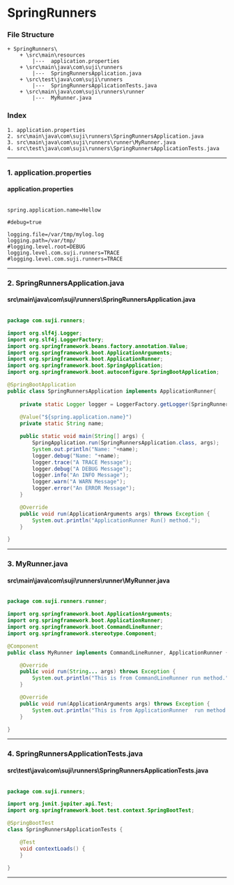 # SpringRunners


### File Structure
```pre
+ SpringRunners\ 
	+ \src\main\resources
		|---  application.properties
	+ \src\main\java\com\suji\runners
		|---  SpringRunnersApplication.java
	+ \src\test\java\com\suji\runners
		|---  SpringRunnersApplicationTests.java
	+ \src\main\java\com\suji\runners\runner
		|---  MyRunner.java
```
### Index
```pre
1. application.properties
2. src\main\java\com\suji\runners\SpringRunnersApplication.java
3. src\main\java\com\suji\runners\runner\MyRunner.java
4. src\test\java\com\suji\runners\SpringRunnersApplicationTests.java

```

---

### 1. application.properties

#### application.properties

```properties

spring.application.name=Hellow

#debug=true

logging.file=/var/tmp/mylog.log	
logging.path=/var/tmp/
#logging.level.root=DEBUG
logging.level.com.suji.runners=TRACE
#logging.level.com.suji.runners=TRACE
```

---

### 2. SpringRunnersApplication.java

#### src\main\java\com\suji\runners\SpringRunnersApplication.java

```java

package com.suji.runners;

import org.slf4j.Logger;
import org.slf4j.LoggerFactory;
import org.springframework.beans.factory.annotation.Value;
import org.springframework.boot.ApplicationArguments;
import org.springframework.boot.ApplicationRunner;
import org.springframework.boot.SpringApplication;
import org.springframework.boot.autoconfigure.SpringBootApplication;

@SpringBootApplication
public class SpringRunnersApplication implements ApplicationRunner{
	
	private static Logger logger = LoggerFactory.getLogger(SpringRunnersApplication.class);
	
	@Value("${spring.application.name}")
	private static String name;

	public static void main(String[] args) {
		SpringApplication.run(SpringRunnersApplication.class, args);
		System.out.println("Name: "+name);
		logger.debug("Name: "+name);
		logger.trace("A TRACE Message");
        logger.debug("A DEBUG Message");
        logger.info("An INFO Message");
        logger.warn("A WARN Message");
        logger.error("An ERROR Message");
	}

	@Override
	public void run(ApplicationArguments args) throws Exception {
		System.out.println("ApplicationRunner Run() method.");
	}

}

```

---

### 3. MyRunner.java

#### src\main\java\com\suji\runners\runner\MyRunner.java

```java

package com.suji.runners.runner;

import org.springframework.boot.ApplicationArguments;
import org.springframework.boot.ApplicationRunner;
import org.springframework.boot.CommandLineRunner;
import org.springframework.stereotype.Component;

@Component
public class MyRunner implements CommandLineRunner, ApplicationRunner {

	@Override
	public void run(String... args) throws Exception {
		System.out.println("This is from CommandLineRunner run method.");
	}

	@Override
	public void run(ApplicationArguments args) throws Exception {
		System.out.println("This is from ApplicationRunner  run method.");
	}

}

```

---

### 4. SpringRunnersApplicationTests.java

#### src\test\java\com\suji\runners\SpringRunnersApplicationTests.java

```java

package com.suji.runners;

import org.junit.jupiter.api.Test;
import org.springframework.boot.test.context.SpringBootTest;

@SpringBootTest
class SpringRunnersApplicationTests {

	@Test
	void contextLoads() {
	}

}

```

---

